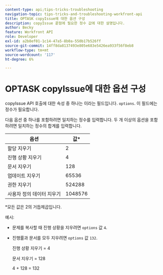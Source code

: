 ```yaml
---
content-type: api;tips-tricks-troubleshooting
navigation-topic: tips-tricks-and-troubleshooting-workfront-api
title: OPTASK copyIssue에 대한 옵션 구성
description: copyIssue 끝점에 필요한 정수 값에 대한 설명입니다.
author: Becky
feature: Workfront API
role: Developer
exl-id: a2b8ef01-1c14-47a5-8b0a-550b17b526ff
source-git-commit: 14ff8da8137493e805e683e5426ea933f56f8eb8
workflow-type: tm+mt
source-wordcount: '117'
ht-degree: 6%

---
```


# OPTASK copyIssue에 대한 옵션 구성


copyIssue API 호출에 대한 속성 중 하나는 이라는 필드입니다. `options`. 이 필드에는 정수가 필요합니다.

다음 옵션 중 하나를 포함하려면 일치하는 정수를 입력합니다. 두 개 이상의 옵션을 포함하려면 일치하는 정수의 합계를 입력합니다.

| 옵션 | 값* |
|---|---|
| 할당 지우기 | 2 |
| 진행 상황 지우기 | 4 |
| 문서 지우기 | 128 |
| 업데이트 지우기 | 65536 |
| 권한 지우기 | 524288 |
| 사용자 정의 데이터 지우기 | 1048576 |

*모든 값은 2의 거듭제곱입니다.

예시:

* 문제를 복사할 때 진행 상황을 지우려면 `options` 값 `4`.

* 진행률과 문서를 모두 지우려면 `options` 값 `132`.

  진행 상황 지우기 = 4

  문서 지우기 = 128

  4 + 128 = 132
